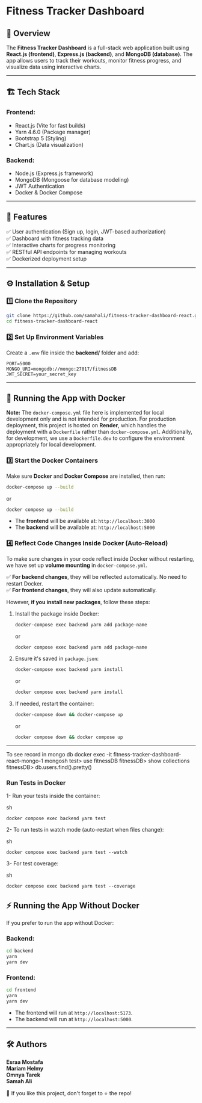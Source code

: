 # **Fitness Tracker Dashboard**  

## 📌 Overview  
The **Fitness Tracker Dashboard** is a full-stack web application built using **React.js (frontend)**, **Express.js (backend)**, and **MongoDB (database)**. The app allows users to track their workouts, monitor fitness progress, and visualize data using interactive charts.

---

## 🏗️ Tech Stack  
### **Frontend:**  
- React.js (Vite for fast builds)  
- Yarn 4.6.0 (Package manager)  
- Bootstrap 5 (Styling)  
- Chart.js (Data visualization)  

### **Backend:**  
- Node.js (Express.js framework)  
- MongoDB (Mongoose for database modeling)  
- JWT Authentication  
- Docker & Docker Compose  

---

## 🚀 Features  
✅ User authentication (Sign up, login, JWT-based authorization)  
✅ Dashboard with fitness tracking data  
✅ Interactive charts for progress monitoring  
✅ RESTful API endpoints for managing workouts  
✅ Dockerized deployment setup  

---

## ⚙️ Installation & Setup  

### **1️⃣ Clone the Repository**  
```sh
git clone https://github.com/samahali/fitness-tracker-dashboard-react.git
cd fitness-tracker-dashboard-react
```

### **2️⃣ Set Up Environment Variables**  
Create a `.env` file inside the **backend/** folder and add:  
```env
PORT=5000
MONGO_URI=mongodb://mongo:27017/fitnessDB
JWT_SECRET=your_secret_key
```

---

## 🐳 Running the App with Docker  

**Note:** The `docker-compose.yml` file here is implemented for local development only and is not intended for production. For production deployment, this project is hosted on **Render**, which handles the deployment with a `Dockerfile` rather than `docker-compose.yml`. 
Additionally, for development, we use a `Dockerfile.dev` to configure the environment appropriately for local development.

### **3️⃣ Start the Docker Containers**  
Make sure **Docker** and **Docker Compose** are installed, then run:  
```sh
docker-compose up --build
```
or
```sh
docker compose up --build
```
- The **frontend** will be available at: `http://localhost:3000`  
- The **backend** will be available at: `http://localhost:5000`  

### **4️⃣ Reflect Code Changes Inside Docker (Auto-Reload)**  
To make sure changes in your code reflect inside Docker without restarting, we have set up **volume mounting** in `docker-compose.yml`.  

✅ **For backend changes**, they will be reflected automatically. No need to restart Docker.  
✅ **For frontend changes**, they will also update automatically.  

However, **if you install new packages**, follow these steps:  
1. Install the package inside Docker:  
   ```sh
   docker-compose exec backend yarn add package-name
   ```
   or
   ```sh
   docker compose exec backend yarn add package-name
   ```
2. Ensure it's saved in `package.json`:  
   ```sh
   docker-compose exec backend yarn install
   ```
   or
   ```sh
   docker compose exec backend yarn install
   ```
3. If needed, restart the container:  
   ```sh
   docker-compose down && docker-compose up
   ```
    or
   ```sh
   docker compose down && docker compose up
   ```
---
To see record in mongo db
docker exec -it fitness-tracker-dashboard-react-mongo-1 mongosh
test> use fitnessDB
fitnessDB> show collections
fitnessDB> db.users.find().pretty()

### Run Tests in Docker
1- Run your tests inside the container:

sh
```
docker compose exec backend yarn test
```
2- To run tests in watch mode (auto-restart when files change):

sh
```
docker compose exec backend yarn test --watch
```
3- For test coverage:

sh
```
docker compose exec backend yarn test --coverage
```

## ⚡ Running the App Without Docker  
If you prefer to run the app without Docker:

### **Backend:**  
```sh
cd backend
yarn
yarn dev
```
### **Frontend:**  
```sh
cd frontend
yarn
yarn dev
```
- The frontend will run at `http://localhost:5173`.  
- The backend will run at `http://localhost:5000`.  

---

## 🛠️ Authors  
**Esraa Mostafa**  
**Mariam Helmy**  
**Omnya Tarek**  
**Samah Ali**  

🚀 If you like this project, don't forget to ⭐ the repo!  

